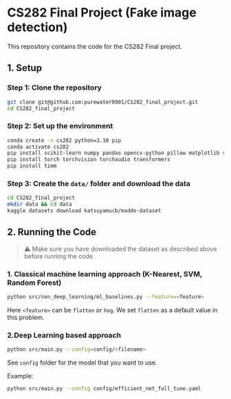 # CS282 Final Project (Fake image detection)

This repository contains the code for the CS282 Final project.

## 1. Setup

### Step 1: Clone the repository

```bash
git clone git@github.com:purewater0901/CS282_final_project.git
cd CS282_final_project
```

### Step 2: Set up the environment

```bash
conda create -n cs282 python=3.10 pip
conda activate cs282
pip install scikit-learn numpy pandas opencv-python pillow matplotlib scikit-image wandb IPython kaggle
pip install torch torchvision torchaudio transformers
pip install timm
```

### Step 3: Create the `data/` folder and download the data

```bash
cd CS282_final_project
mkdir data && cd data
kaggle datasets download katsuyamucb/madde-dataset
```

## 2. Running the Code

> ⚠️ Make sure you have downloaded the dataset as described above before running the code.

### 1. Classical machine learning approach (K-Nearest, SVM, Random Forest)

```bash
python src/non_deep_learning/ml_baselines.py --feature=<feature>
```

Here `<feature>` can be `flatten` or `hog`. We set `flatten` as a default value in this problem.

### 2.Deep Learning based approach

```bash
python src/main.py --config=config/<filename>
```

See `config` folder for the model that you want to use.

Example:

```bash
python src/main.py --config config/efficient_net_full_tune.yaml
```

